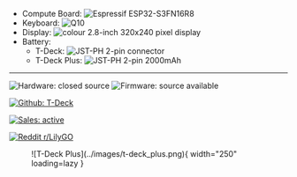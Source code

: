 <div class="grid" markdown>

<div markdown>

- Compute Board: ![Espressif ESP32-S3FN16R8](https://img.shields.io/badge/Espressif-ESP32--S3FN16R8-555555?logo=espressif&logoColor=FFFFFF&labelColor=E7352C)
- Keyboard:
![Q10](https://img.shields.io/badge/Q10-null?logo=blackberry&logoColor=FFFFFF&color=000000)
- Display: ![colour 2.8-inch 320x240 pixel display](https://img.shields.io/badge/colour_2.8--inch_320x240_pixel-1565C0)
- Battery:
    - T-Deck: ![JST-PH 2-pin connector](https://img.shields.io/badge/JST--PH_2--pin-battery_not_included-E65100?labelColor=555555)
    - T-Deck Plus: ![JST-PH 2-pin 2000mAh](https://img.shields.io/badge/JST--PH_2--pin-2000_mAh-E65100?labelColor=555555)

---

![Hardware: closed source](https://img.shields.io/badge/hardware-closed_source-B71C1C)
![Firmware: source available](https://img.shields.io/badge/firmware-source_available-9E9D24)

[![Github: T-Deck](https://img.shields.io/badge/repo-T--Deck-555555?logo=github&logoColor=FFFFFF&labelColor=181717)](https://github.com/Xinyuan-LilyGO/T-Deck)

[![Sales: active](https://img.shields.io/badge/sales-active-43A047)](https://lilygo.cc/search?q=T-Deck)

[![Reddit r/LilyGO](https://img.shields.io/badge/reddit-r/LilyGO-555555?logo=reddit&logoColor=FFFFFF&labelColor=FF4500)](https://www.reddit.com/r/LilyGO/)


</div>

<figure markdown="span">
  ![T-Deck Plus](../images/t-deck_plus.png){ width="250" loading=lazy }
</figure>

</div>
